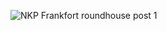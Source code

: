 ![NKP Frankfort roundhouse post 1](https://github.com/user-attachments/assets/b808a0ae-fc51-43e3-bfab-8aa7133242c4)
